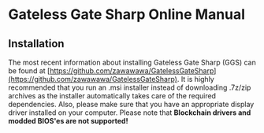 # Gateless Gate Sharp Online Manual

## Installation

The most recent information about installing Gateless Gate Sharp (GGS) can be found at 
[https://github.com/zawawawa/GatelessGateSharp](https://github.com/zawawawa/GatelessGateSharp).
It is highly recommended that you run an .msi installer instead of downloading .7z/zip archives as the installer automatically takes care of the required dependencies.
Also, please make sure that you have an appropriate display driver installed 
on your computer. Please note that **Blockchain drivers and modded BIOS'es are not supported!**
